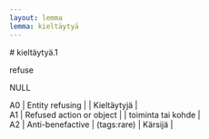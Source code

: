 ```yaml
---
layout: lemma
lemma: kieltäytyä
---
```


<div class="sense">
# <span class="sensename">kieltäytyä.1</span>

<span class="description">refuse</span>

<span class="description">NULL</span>

A0 | Entity refusing |   | Kieltäytyjä |  
A1 | Refused action or object |   | toiminta tai kohde |  
A2 | Anti-benefactive | (tags:rare) | Kärsijä |  

</div>

